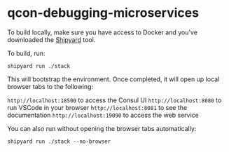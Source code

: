 # qcon-debugging-microservices

To build locally, make sure you have access to Docker and you've downloaded the [Shipyard](https://github.com/shipyard-run/shipyard) tool.

To build, run:

```shell
shipyard run ./stack
```

This will bootstrap the environment. Once completed, it will open up local browser tabs to the following:


`http://localhost:18500` to access the Consul UI
`http://localhost:8080` to run VSCode in your browser
`http://localhost:8081` to see the documentation
`http://localhost:19090` to access the web service

You can also run without opening the browser tabs automatically:

```shell
shipyard run ./stack --no-browser
```